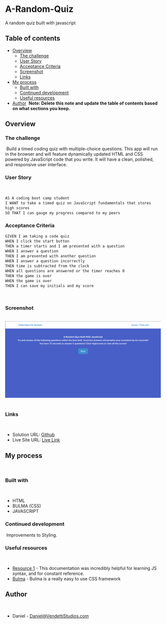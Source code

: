 # A-Random-Quiz
​A random quiz built with javascript

## Table of contents
- [Overview](#overview)
  - [The challenge](#the-challenge)
  - [User Story](#user-story)
  - [Acceptance Criteria](#acceptance-criteria)
  - [Screenshot](#screenshot)
  - [Links](#links)
- [My process](#my-process)
  - [Built with](#built-with)
  - [Continued development](#continued-development)
  - [Useful resources](#useful-resources)
- [Author](#author)
​
**Note: Delete this note and update the table of contents based on what sections you keep.**
​
## Overview
### The challenge
​
Build a timed coding quiz with multiple-choice questions. This app will run in the browser and will feature dynamically updated HTML and CSS powered by JavaScript code that you write. It will have a clean, polished, and responsive user interface.
​
### User Story
​
```
AS A coding boot camp student
I WANT to take a timed quiz on JavaScript fundamentals that stores high scores
SO THAT I can gauge my progress compared to my peers
```

### Acceptance Criteria
```
GIVEN I am taking a code quiz
WHEN I click the start button
THEN a timer starts and I am presented with a question
WHEN I answer a question
THEN I am presented with another question
WHEN I answer a question incorrectly
THEN time is subtracted from the clock
WHEN all questions are answered or the timer reaches 0
THEN the game is over
WHEN the game is over
THEN I can save my initials and my score
```
​
### Screenshot
​
![SS](./Assets/images/ss.png)
​
​
### Links
​
- Solution URL: [Github](https://github.com/VendettiStudios/A-Random-Quiz/edit/master/README.md)
- Live Site URL: [Live Link](https://vendettistudios.github.io/A-Random-Quiz/)
​
## My process
​
### Built with
​
- HTML
- BULMA (CSS)
- JAVASCRIPT
​
### Continued development
​
Improvements to Styling.
​
​
### Useful resources
​
- [Resource 1](https://developer.mozilla.org/en-US/docs/Web/JavaScript) - This documentation was incredibly helpful for learning JS syntax, and for constant reference.
- [Bulma](https://www.example.com) - Bulma is a really easy to use CSS framework
​
​
## Author
​
- Daniel - Daniel@VendettiStudios.com
​